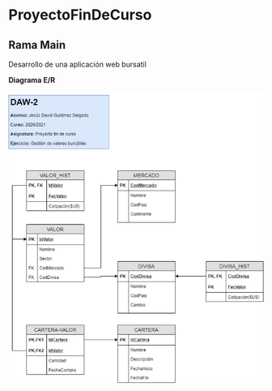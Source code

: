 # ProyectoFinDeCurso
## Rama Main
Desarrollo de una aplicación web bursatil

**Diagrama E/R**

![Diagrama E/R](https://github.com/jesusdavidguti/ProyectoFinDeCurso/blob/img/Diagrama%20E-R.png "Diagrama E/R")
